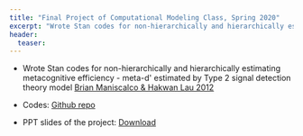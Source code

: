 ```yaml
---
title: "Final Project of Computational Modeling Class, Spring 2020"
excerpt: "Wrote Stan codes for non-hierarchically and hierarchically estimating metacognitive efficiency - meta-d' estimated by Type 2 signal detection theory model (Brian Maniscalco & Hakwan Lau 2012)"
header:
  teaser:
---
```



- Wrote Stan codes for non-hierarchically and hierarchically estimating metacognitive efficiency - meta-d' estimated by Type 2 signal detection theory model [Brian Maniscalco & Hakwan Lau 2012](https://doi.org/10.1016/j.concog.2011.09.021)

- Codes: [Github repo](https://github.com/HeesunPark26/Meta-d_STAN)
- PPT slides of the project: [Download](/assets/pdfs/project_meta_d.pdf)